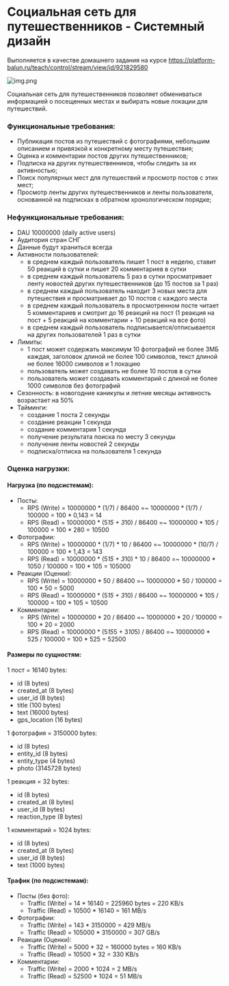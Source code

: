 # Социальная сеть для путешественников - Системный дизайн
Выполняется в качестве домашнего задания на курсе https://platform-balun.ru/teach/control/stream/view/id/921829580

![img.png](img.png)

Социальная сеть для путешественников позволяет обмениваться информацией о посещенных местах
и выбирать новые локации для путешествий.

### Функциональные требования:
- Публикация постов из путешествий с фотографиями, небольшим описанием и привязкой к конкретному месту путешествия;
- Оценка и комментарии постов других путешественников;
- Подписка на других путешественников, чтобы следить за их активностью;
- Поиск популярных мест для путешествий и просмотр постов с этих мест;
- Просмотр ленты других путешественников и ленты пользователя, основанной на подписках в обратном хронологическом порядке;

### Нефункциональные требования:
- DAU 10000000 (daily active users)
- Аудитория стран СНГ
- Данные будут храниться всегда
- Активности пользователей:
  - в среднем каждый пользователь пишет 1 пост в неделю, ставит 50 реакций в сутки и пишет 20 комментариев в сутки
  - в среднем каждый пользователь 5 раз в сутки просматривает ленту новостей других путешественников (до 15 постов за 1 раз)
  - в среднем каждый пользователь находит 3 новых места для путешествия и просматривает до 10 постов с каждого места
  - в среднем каждый пользователь в просмотренном посте читает 5 комментариев и смотрит до 16 реакций на пост (1 реакция на пост + 5 реакций на комментарии + 10 реакций на все фото)
  - в среднем каждый пользователь подписывается/отписывается на других пользователей 1 раз в сутки
- Лимиты:
  - 1 пост может содержать максимум 10 фотографий не более 3МБ каждая, заголовок длиной не более 100 символов, текст длиной не более 16000 символов и 1 локацию
  - пользователь может создавать не более 10 постов в сутки
  - пользователь может создавать комментарий с длиной не более 1000 символов без фотографий
- Сезонность: в новогодние каникулы и летние месяцы активность возрастает на 50%
- Тайминги:
  - создание 1 поста 2 секунды
  - создание реакции 1 секунда
  - создание комментария 1 секунда
  - получение результата поиска по месту 3 секунды
  - получение ленты новостей 2 секунды
  - подписка/отписка на пользователя 1 секунда

### Оценка нагрузки:

#### Нагрузка (по подсистемам):
- Посты:
  - RPS (Write) = 10000000 * (1/7) / 86400 =~ 10000000 * (1/7) / 100000 = 100 * 0,143 = 14
  - RPS (Read) = 10000000 * (5*15 + 3*10) / 86400 =~ 10000000 * 105 / 100000 = 100 * 280 = 10500
- Фотографии:
  - RPS (Write) = 10000000 * (1/7) * 10 / 86400 =~ 10000000 * (10/7) / 100000 = 100 * 1,43 = 143
  - RPS (Read) = 10000000 * (5*15 + 3*10) * 10 / 86400 =~ 10000000 * 1050 / 100000 = 100 * 105 = 105000
- Реакции (Оценки):
  - RPS (Write) = 10000000 * 50 / 86400 =~ 10000000 * 50 / 100000 = 100 * 50 = 5000
  - RPS (Read) = 10000000 * (5*15 + 3*10) / 86400 =~ 10000000 * 105 / 100000 = 100 * 105 = 10500
- Комментарии:
  - RPS (Write) = 10000000 * 20 / 86400 =~ 10000000 * 20 / 100000 = 100 * 20 = 2000
  - RPS (Read) = 10000000 * (5*15*5 + 3*10*5) / 86400 =~ 10000000 * 525 / 100000 = 100 * 525 = 52500

#### Размеры по сущностям:
1 пост = 16140 bytes:
- id (8 bytes)
- created_at (8 bytes)
- user_id (8 bytes)
- title (100 bytes)
- text (16000 bytes)
- gps_location (16 bytes)

1 фотография = 3150000 bytes:
- id (8 bytes)
- entity_id (8 bytes)
- entity_type (4 bytes)
- photo (3145728 bytes)

1 реакция = 32 bytes:
- id (8 bytes)
- created_at (8 bytes)
- user_id (8 bytes)
- reaction_type (8 bytes)

1 комментарий = 1024 bytes:
- id (8 bytes)
- created_at (8 bytes)
- user_id (8 bytes)
- text (1000 bytes)

#### Трафик (по подсистемам):
- Посты (без фото):
  - Traffic (Write) = 14 * 16140 = 225960 bytes = 220 KB/s
  - Traffic (Read) = 10500 * 16140 = 161 MB/s
- Фотографии:
  - Traffic (Write) = 143 * 3150000 = 429 MB/s
  - Traffic (Read) = 105000 * 3150000 = 307 GB/s
- Реакции (Оценки):
  - Traffic (Write) = 5000 * 32 = 160000 bytes = 160 KB/s
  - Traffic (Read) = 10500 * 32 = 330 KB/s
- Комментарии:
  - Traffic (Write) = 2000 * 1024 = 2 MB/s
  - Traffic (Read) = 52500 * 1024 = 51 MB/s